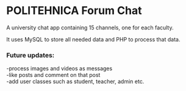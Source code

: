 # POLITEHNICA Forum Chat

A university chat app containing 15 channels, one for each faculty.

It uses MySQL to store all needed data and PHP to process that data.

### Future updates:
-process images and videos as messages <br>
-like posts and comment on that post <br>
-add user classes such as student, teacher, admin etc. <br>

